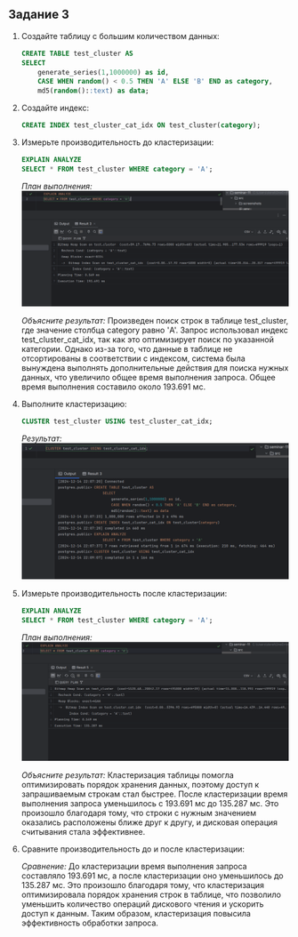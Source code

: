 ## Задание 3

1. Создайте таблицу с большим количеством данных:
    ```sql
    CREATE TABLE test_cluster AS 
    SELECT 
        generate_series(1,1000000) as id,
        CASE WHEN random() < 0.5 THEN 'A' ELSE 'B' END as category,
        md5(random()::text) as data;
    ```

2. Создайте индекс:
    ```sql
    CREATE INDEX test_cluster_cat_idx ON test_cluster(category);
    ```

3. Измерьте производительность до кластеризации:
    ```sql
    EXPLAIN ANALYZE
    SELECT * FROM test_cluster WHERE category = 'A';
    ```
    
    *План выполнения:*
    ![Скриншот результата](src/screenshots/3_3_result.png)
    
    *Объясните результат:*
Произведен поиск строк в таблице test_cluster, где значение столбца category равно 'A'. 
Запрос использовал индекс test_cluster_cat_idx, так как это оптимизирует поиск по 
указанной категории. Однако из-за того, что данные в таблице не отсортированы в соответствии 
с индексом, система была вынуждена выполнять дополнительные действия для поиска нужных 
данных, что увеличило общее время выполнения запроса. Общее время выполнения составило около 
193.691 мс.


4. Выполните кластеризацию:
    ```sql
    CLUSTER test_cluster USING test_cluster_cat_idx;
    ```
    
    *Результат:*
    ![Скриншот результата](src/screenshots/3_4_result.png)

5. Измерьте производительность после кластеризации:
    ```sql
    EXPLAIN ANALYZE
    SELECT * FROM test_cluster WHERE category = 'A';
    ```
    
    *План выполнения:*
    ![Скриншот результата](src/screenshots/3_5_result.png)
    
    *Объясните результат:*
Кластеризация таблицы помогла оптимизировать порядок хранения данных, поэтому доступ к 
запрашиваемым строкам стал быстрее. После кластеризации время выполнения запроса уменьшилось
с 193.691 мс до 135.287 мс. Это произошло благодаря тому, что строки с нужным значением оказались
расположены ближе друг к другу, и дисковая операция считывания стала эффективнее.

6. Сравните производительность до и после кластеризации:
    
    *Сравнение:*
До кластеризации время выполнения запроса составляло 193.691 мс, а после кластеризации оно
уменьшилось до 135.287 мс. Это произошло благодаря тому, что кластеризация оптимизировала
порядок хранения строк в таблице, что позволило уменьшить количество операций дискового 
чтения и ускорить доступ к данным. Таким образом, кластеризация повысила эффективность 
обработки запроса.